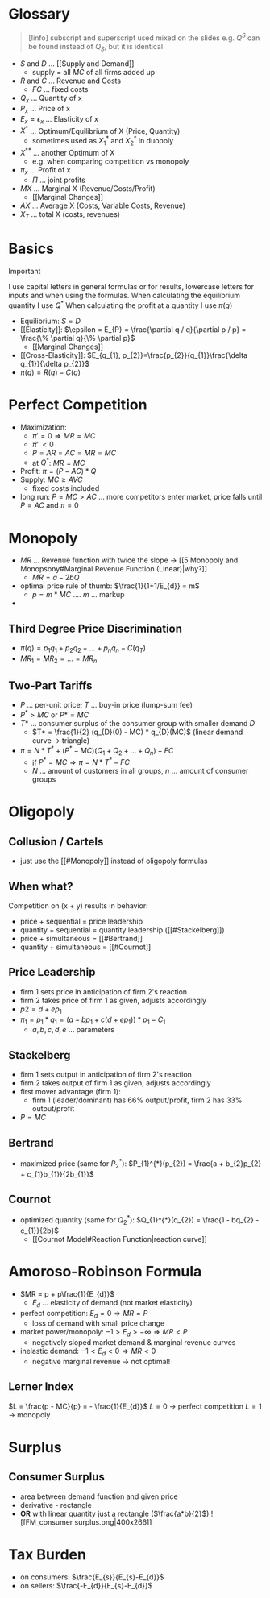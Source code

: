 # Glossary
> [!info]
> subscript and superscript used mixed on the slides
> e.g. $Q^{S}$ can be found instead of $Q_{S}$, but it is identical
- $S$ and $D$ ... [[Supply and Demand]]
	- supply = all $MC$ of all firms added up
- $R$ and $C$ ... Revenue and Costs
	- $FC$ ... fixed costs
- $Q_{x}$ ... Quantity of x
- $P_{x}$ ... Price of x
- $E_{x} = \epsilon_{x}$ ... Elasticity of x
- $X^{*}$ ... Optimum/Equilibrium of X (Price, Quantity)
	- sometimes used as $X^{*}_{1}$ and $X^{*}_{2}$ in duopoly
- $X^{**}$ ... another Optimum of X
	- e.g. when comparing competition vs monopoly 
- $\pi_{x}$ ... Profit of x
	- $\Pi$ ... joint profits
- $MX$ ... Marginal X (Revenue/Costs/Profit)
	- [[Marginal Changes]]
- $AX$ ... Average X (Costs, Variable Costs, Revenue)
- $X_{T}$ ... total X (costs, revenues)
# Basics
> [!important]
> I use capital letters in general formulas or for results, lowercase letters for inputs and when using the formulas.
> When calculating the equilibrium quantity I use $Q^{*}$
> When calculating the profit at a quantity I use $\pi(q)$
- Equilibrium: $S = D$
- [[Elasticity]]: $\epsilon = E_{P} = \frac{\partial q / q}{\partial p / p} = \frac{\% \partial q}{\% \partial p}$
	- [[Marginal Changes]]
- [[Cross-Elasticity]]: $E_{q_{1}, p_{2}}=\frac{p_{2}}{q_{1}}\frac{\delta q_{1}}{\delta p_{2}}$
- $\pi(q) = R(q) - C(q)$
# Perfect Competition
- Maximization:
	- $\pi' = 0 \Rightarrow MR = MC$
	- $\pi'' < 0$
	- $P = AR = AC = MR = MC$
	- at $Q^{*}$: $MR = MC$
- Profit: $\pi = (P - AC) * Q$
- Supply: $MC \geq AVC$ 
	- fixed costs included
- long run: $P = MC > AC$ ... more competitors enter market, price falls until $P = AC$ and $\pi = 0$
# Monopoly
- $MR$ ... Revenue function with twice the slope -> [[5 Monopoly and Monopsony#Marginal Revenue Function (Linear)|why?]]
	- $MR = a - 2bQ$
- optimal price rule of thumb: $\frac{1}{1+1/E_{d}} = m$
	- $p = m * MC$ .... $m$ ... markup
- 
## Third Degree Price Discrimination
- $\pi(q) = p_{1}q_{1} + p_{2}q_{2} + \dots + p_{n}q_{n} - C(q_{T})$
- $MR_{1} = MR_{2} = \dots = MR_{n}$
## Two-Part Tariffs
- $P$ ... per-unit price; $T$ ... buy-in price (lump-sum fee)
- $P^{*} > MC$  or $P* = MC$
- $T*$ ... consumer surplus of the consumer group with smaller demand $D$
	- $T* = \frac{1}{2} (q_{D}(0) - MC) * q_{D}(MC)$ (linear demand curve -> triangle)
- $\pi = N*T^{*} + (P^{*} - MC)(Q_{1} + Q_{2} + \dots + Q_{n}) - FC$
	- if $P^{*} = MC \Rightarrow \pi = N*T^{*} - FC$
	- $N$ ... amount of customers in all groups, $n$ ... amount of consumer groups
# Oligopoly
## Collusion / Cartels
- just use the [[#Monopoly]] instead of oligopoly formulas
## When what?
Competition on (x + y) results in behavior:
- price + sequential = price leadership
- quantity + sequential = quantity leadership ([[#Stackelberg]])
- price + simultaneous = [[#Bertrand]]
- quantity + simultaneous = [[#Cournot]]
## Price Leadership
- firm 1 sets price in anticipation of firm 2's reaction
- firm 2 takes price of firm 1 as given, adjusts accordingly
- $p2 = d + ep_{1}$
- $\pi_{1} = p_{1}*q_{1} = (a-bp_{1} + c(d+ep_{1}))*p_{1} - C_{1}$
	- $a,b,c,d,e$ ... parameters
## Stackelberg
- firm 1 sets output in anticipation of firm 2's reaction
- firm 2 takes output of firm 1 as given, adjusts accordingly
- first mover advantage (firm 1):
	- firm 1 (leader/dominant) has 66% output/profit, firm 2 has 33% output/profit
- $P = MC$
## Bertrand
- maximized price (same for $P_{2}^{*}$): $P_{1}^{*}(p_{2}) = \frac{a + b_{2}p_{2} + c_{1}b_{1}}{2b_{1}}$
## Cournot
- optimized quantity (same for $Q_{2}^{*}$): $Q_{1}^{*}(q_{2}) = \frac{1 - bq_{2} - c_{1}}{2b}$
	- [[Cournot Model#Reaction Function|reaction curve]]
# Amoroso-Robinson Formula
- $MR = p + p\frac{1}{E_{d}}$
	- $E_{d}$ ... elasticity of demand (not market elasticity)
- perfect competition: $E_{d} = 0 \Rightarrow MR = P$
	- loss of demand with small price change
- market power/monopoly: $-1 > E_{d} > -\infty \Rightarrow MR < P$
	- negatively sloped market demand & marginal revenue curves
- inelastic demand: $-1 < E_{d} < 0 \Rightarrow MR < 0$
	- negative marginal revenue -> not optimal!
## Lerner Index
$L = \frac{p - MC}{p} = - \frac{1}{E_{d}}$
$L = 0$ -> perfect competition
$L = 1$ -> monopoly
# Surplus
## Consumer Surplus
- area between demand function and given price
- derivative - rectangle
- **OR** with linear quantity just a rectangle ($\frac{a*b}{2}$)
![[FM_consumer surplus.png|400x266]]
# Tax Burden
- on consumers: $\frac{E_{s}}{E_{s}-E_{d}}$
- on sellers: $\frac{-E_{d}}{E_{s}-E_{d}}$